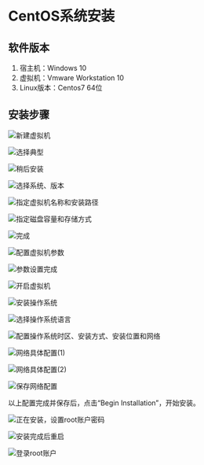 # CentOS系统安装

## 软件版本

1. 宿主机：Windows 10
2. 虚拟机：Vmware Workstation 10
3. Linux版本：Centos7 64位

## 安装步骤

![新建虚拟机](../images/15/01.jpg#center)

![选择典型](../images/15/02.jpg#center)

![稍后安装](../images/15/03.jpg)

![选择系统、版本](../images/15/04.jpg)

![指定虚拟机名称和安装路径](../images/15/05.jpg)

![指定磁盘容量和存储方式](../images/15/06.jpg)

![完成](../images/15/07.jpg)

![配置虚拟机参数](../images/15/08.jpg)

![参数设置完成](../images/15/09.jpg)

![开启虚拟机](../images/15/10.jpg)

![安装操作系统](../images/15/11.jpg)

![选择操作系统语言](../images/15/12.jpg)

![配置操作系统时区、安装方式、安装位置和网络](../images/15/13.jpg)

![网络具体配置(1)](../images/15/14.jpg)

![网络具体配置(2)](../images/15/15.jpg)

![保存网络配置](../images/15/16.jpg)

以上配置完成并保存后，点击“Begin Installation”，开始安装。

![正在安装，设置root账户密码](../images/15/17.jpg)

![安装完成后重启](../images/15/18.jpg)

![登录root账户](../images/15/19.jpg)

